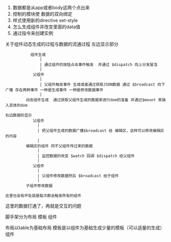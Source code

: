 1. 数据都是从app或者body这两个点出来
2. 控制的模块使 数据的双向绑定
3. 样式使用新的directive set-style
4. 怎么生成组件并改变里面的data值
5. 通过指令来创建实例



 关于组件动态生成的过程与数据的流通过程
		左边显示部分

               组件生成
                   |
                   | 通过组件的按钮点击事件触发  并通过 $dispatch 向上分发冒泡
                   |
                父组件   
                   |
                   | 父组件触发事件 生成或者通过获取JSON数据 通过 $broadcast 向下广播 存在两种事件 一种是生成事件 一种是修改数据事件
                   | 
             动态组件生成  通过获取父组件生成的数据来进行dom的准备 并通过$mount 来插入具体的dom

    右边数据的显示
        		父组件
        		  |
        		  | 把父组件生成的数据广播$broadcast 给 编辑区，这样可以修改编辑区的内容
        		  |
		     编辑区的组件 同不父组件传过来的数据
		     	  |
		     	  | 监控数据的改变 $watch 回调 $dispatch 给父组件
		     	  |				
		     	父组件
		     	  |
		     	  | 父组件修改数据然后 $broadcast 给子组件
		     	  |  
		     子组件修改数据 
		     
	这里也会有坏处就是每次都会触发所有的组件


  这里的数据打通了，再就是交互的问题

  脚手架分为布局 模板 组件

  布局以table为基础布局
  模板是以组件为基础生成少量的模板（可以适量的生成）
  组件


